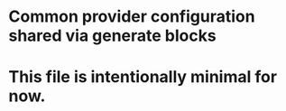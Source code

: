 # Common provider configuration shared via generate blocks
# This file is intentionally minimal for now.
